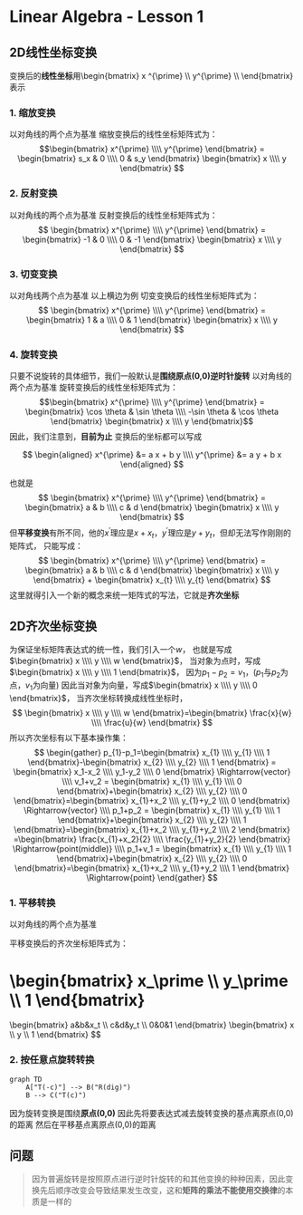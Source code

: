 # Linear Algebra - Lesson 1
## 2D线性坐标变换

变换后的**线性坐标**用\begin{bmatrix} x ^{\prime} \\\\ y^{\prime} \\\\ \end{bmatrix}表示
### 1. 缩放变换

以对角线的两个点为基准
缩放变换后的线性坐标矩阵式为：
$$\begin{bmatrix} 
x^{\prime} \\\\ 
y^{\prime} 
\end{bmatrix} =  
\begin{bmatrix} 
s_x & 0 \\\\
0 & s_y
\end{bmatrix} 
\begin{bmatrix} 
x \\\\ 
y 
\end{bmatrix}
$$
### 2. 反射变换

以对角线的两个点为基准
反射变换后的线性坐标矩阵式为：
$$
\begin{bmatrix} 
x^{\prime} \\\\ 
y^{\prime} 
\end{bmatrix} =  
\begin{bmatrix} 
 -1 & 0  \\\\
 0 & -1
\end{bmatrix} 
\begin{bmatrix} 
x \\\\ 
y 
\end{bmatrix}
$$
### 3. 切变变换

以对角线两个点为基准
以上横边为例
切变变换后的线性坐标矩阵式为：
$$
\begin{bmatrix} 
x^{\prime} \\\\ 
y^{\prime} 
\end{bmatrix} =  
\begin{bmatrix} 
1 & a  \\\\
 0 & 1
\end{bmatrix} 
\begin{bmatrix} 
x \\\\ 
y 
\end{bmatrix}
$$
### 4. 旋转变换

只要不说旋转的具体细节，我们一般默认是**围绕原点(0,0)逆时针旋转**
以对角线的两个点为基准
旋转变换后的线性坐标矩阵式为：$$\begin{bmatrix} 
x^{\prime} \\\\ 
y^{\prime} 
\end{bmatrix} =  
\begin{bmatrix} 
\cos \theta & \sin \theta \\\\ 
-\sin \theta & \cos \theta 
\end{bmatrix} 
\begin{bmatrix} 
x \\\\ 
y 
\end{bmatrix}$$
因此，我们注意到，**目前为止**
变换后的坐标都可以写成

$$
\begin{aligned}
x^{\prime} &= a x + b y \\\\
y^{\prime} &= a y + b x
\end{aligned}
$$

也就是
$$
\begin{bmatrix} 
x^{\prime} \\\\ 
y^{\prime} 
\end{bmatrix} =  
\begin{bmatrix} 
a & b \\\\ 
c & d
\end{bmatrix} 
\begin{bmatrix} 
x \\\\ 
y 
\end{bmatrix}
$$
但**平移变换**有所不同，他的$x^{\prime}$理应是$x+x_{t}$，$y^{\prime}$理应是$y+y_{t}$，但却无法写作刚刚的矩阵式，
只能写成：
$$
\begin{bmatrix} 
x^{\prime} \\\\ 
y^{\prime} 
\end{bmatrix} =  
\begin{bmatrix} 
a & b \\\\ 
c & d
\end{bmatrix} 
\begin{bmatrix} 
x \\\\ 
y 
\end{bmatrix}
+
\begin{bmatrix} 
x_{t} \\\\ 
y_{t} 
\end{bmatrix}
$$
这里就得引入一个新的概念来统一矩阵式的写法，它就是**齐次坐标**

## 2D齐次坐标变换

为保证坐标矩阵表达式的统一性，我们引入一个$w$，
也就是写成$\begin{bmatrix} x \\\\ y \\\\ w \end{bmatrix}$，
当对象为点时，写成$\begin{bmatrix} x \\\\ y \\\\ 1 \end{bmatrix}$，
因为$p_{1} - p_{2} = v_{1}$，($p_{1}$与$p_{2}$为点，$v_{1}$为向量)
因此当对象为向量，写成$\begin{bmatrix} x \\\\ y \\\\ 0 \end{bmatrix}$，
当齐次坐标转换成线性坐标时，
$$
\begin{bmatrix} x \\\\ y \\\\ w \end{bmatrix}=\begin{bmatrix} \frac{x}{w} \\\\ \frac{u}{w} \end{bmatrix}
$$
所以齐次坐标有以下基本操作集：
$$
\begin{gather}
p_{1}-p_1=\begin{bmatrix} x_{1} \\\\ y_{1} \\\\ 1 \end{bmatrix}-\begin{bmatrix} x_{2} \\\\ y_{2} \\\\ 1 \end{bmatrix} = \begin{bmatrix} x_1-x_2 \\\\ y_1-y_2 \\\\ 0 \end{bmatrix} \Rightarrow{vector}
\\\\
v_1+v_2 = \begin{bmatrix} x_{1} \\\\ y_{1} \\\\ 0 \end{bmatrix}+\begin{bmatrix} x_{2} \\\\ y_{2} \\\\ 0 \end{bmatrix}=\begin{bmatrix} x_{1}+x_2 \\\\ y_{1}+y_2 \\\\ 0 \end{bmatrix} \Rightarrow{vector}
\\\\
p_1+p_2 = \begin{bmatrix} x_{1} \\\\ y_{1} \\\\ 1 \end{bmatrix}+\begin{bmatrix} x_{2} \\\\ y_{2} \\\\ 1 \end{bmatrix}=\begin{bmatrix} x_{1}+x_2 \\\\ y_{1}+y_2 \\\\ 2 \end{bmatrix} =\begin{bmatrix} \frac{x_{1}+x_2}{2} \\\\ \frac{y_{1}+y_2}{2} \end{bmatrix} \Rightarrow{point(middle)}
\\\\
p_1+v_1 = \begin{bmatrix} x_{1} \\\\ y_{1} \\\\ 1 \end{bmatrix}+\begin{bmatrix} x_{2} \\\\ y_{2} \\\\ 0 \end{bmatrix}=\begin{bmatrix} x_{1}+x_2 \\\\ y_{1}+y_2 \\\\ 1 \end{bmatrix} \Rightarrow{point}
\end{gather}
$$
### 1. 平移转换

以对角线的两个点为基准

平移变换后的齐次坐标矩阵式为：

\begin{bmatrix}
x_\prime \\\\
y_\prime \\\\
1
\end{bmatrix}
=
\begin{bmatrix}
a&b&x_t \\\\
c&d&y_t \\\\
0&0&1
\end{bmatrix}
\begin{bmatrix}
x \\\\
y \\\\
1
\end{bmatrix}
$$
### 2. 按任意点旋转转换

``` mermaid
graph TD
    A["T(-c)"] --> B("R(dig)")
    B --> C("T(c)")
```
因为旋转变换是围绕**原点(0,0)**
因此先将要表达式减去旋转变换的基点离原点(0,0)的距离
然后在平移基点离原点(0,0)的距离
## 问题

> 因为普遍旋转是按照原点进行逆时针旋转的和其他变换的种种因素，因此变换先后顺序改变会导致结果发生改变，这和**矩阵的乘法不能使用交换律**的本质是一样的